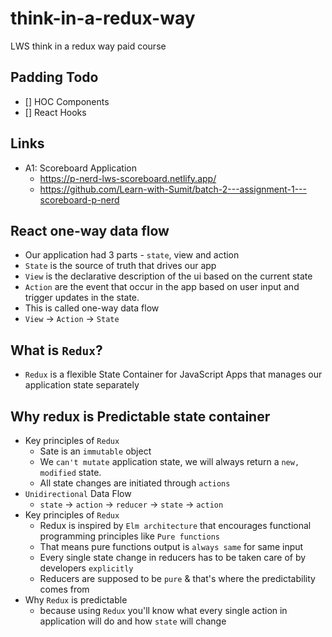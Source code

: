 # think-in-a-redux-way

LWS think in a redux way paid course

## Padding Todo

-   [] HOC Components
-   [] React Hooks

## Links

-   A1: Scoreboard Application
    -   https://p-nerd-lws-scoreboard.netlify.app/
    -   https://github.com/Learn-with-Sumit/batch-2---assignment-1---scoreboard-p-nerd

## React one-way data flow

-   Our application had 3 parts - `state`, view and action
-   `State` is the source of truth that drives our app
-   `View` is the declarative description of the ui based on the current state
-   `Action` are the event that occur in the app based on user input and trigger updates in the state.
-   This is called one-way data flow
-   `View` -> `Action` -> `State`

## What is `Redux`?

-   `Redux` is a flexible State Container for JavaScript Apps that manages our application state separately

## Why redux is Predictable state container

-   Key principles of `Redux`
    -   Sate is an `immutable` object
    -   We `can't mutate` application state, we will always return a `new, modified` state.
    -   All state changes are initiated through `actions`
-   `Unidirectional` Data Flow
    -   `state` -> `action` -> `reducer` -> `state` -> `action`
-   Key principles of `Redux`
    -   Redux is inspired by `Elm architecture` that encourages functional programming principles like `Pure functions`
    -   That means pure functions output is `always same` for same input
    -   Every single state change in reducers has to be taken care of by developers `explicitly`
    -   Reducers are supposed to be `pure` & that's where the predictability comes from
-   Why `Redux` is predictable
    -   because using `Redux` you'll know what every single action in application will do and how `state` will change
